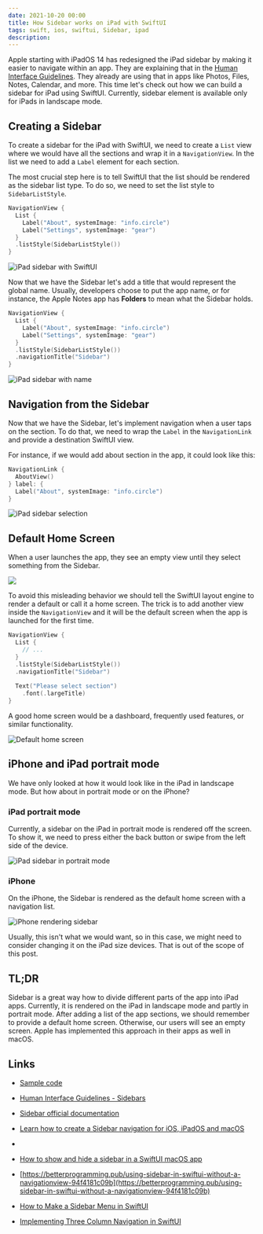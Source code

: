 ```yaml
---
date: 2021-10-20 00:00
title: How Sidebar works on iPad with SwiftUI
tags: swift, ios, swiftui, Sidebar, ipad
description: 
---
```


Apple starting with iPadOS 14 has redesigned the iPad sidebar by making it easier to navigate within an app. They are explaining that in the [Human Interface Guidelines](https://developer.apple.com/design/human-interface-guidelines/ios/bars/sidebars/). They already are using that in apps like Photos, Files, Notes, Calendar, and more. This time let's check out how we can build a sidebar for iPad using SwiftUI. Currently, sidebar element is available only for iPads in landscape mode.

## Creating a Sidebar

To create a sidebar for the iPad with SwiftUI, we need to create a `List` view where we would have all the sections and wrap it in a `NavigationView`. In the list we need to add a `Label` element for each section.

The most crucial step here is to tell SwiftUI that the list should be rendered as the sidebar list type. To do so, we need to set the list style to `SidebarListStyle`.

```swift
NavigationView {
  List {
    Label("About", systemImage: "info.circle")
    Label("Settings", systemImage: "gear")
  }
  .listStyle(SidebarListStyle())
}
```

![iPad sidebar with SwiftUI](/assets/swiftui-sidebar/ipad-sidebar.png)

Now that we have the Sidebar let's add a title that would represent the global name. Usually, developers choose to put the app name, or for instance, the Apple Notes app has **Folders**  to mean what the Sidebar holds.

```swift
NavigationView {
  List {
    Label("About", systemImage: "info.circle")
    Label("Settings", systemImage: "gear")
  }
  .listStyle(SidebarListStyle())
  .navigationTitle("Sidebar")
}
```

![iPad sidebar with name](/assets/swiftui-sidebar/ipad-sidebar-name.png)

## Navigation from the Sidebar

Now that we have the Sidebar, let's implement navigation when a user taps on the section. To do that, we need to wrap the `Label` in the `NavigationLink` and provide a destination SwiftUI view.

For instance, if we would add about section in the app, it could look like this:

```swift
NavigationLink {
  AboutView()
} label: {
  Label("About", systemImage: "info.circle")
}
```

![iPad sidebar selection](/assets/swiftui-sidebar/ipad-sidebar-navigation.png)

## Default Home Screen

When a user launches the app, they see an empty view until they select something from the Sidebar.

![](/assets/swiftui-sidebar/ipad-sidebar-empty-default-screen.png)

To avoid this misleading behavior we should tell the SwiftUI layout engine to render a default or call it a home screen. The trick is to add another view inside the `NavigationView` and it will be the default screen when the app is launched for the first time.

```swift
NavigationView {
  List {
    // ...
  }
  .listStyle(SidebarListStyle())
  .navigationTitle("Sidebar")
  
  Text("Please select section")
    .font(.largeTitle)
}
```

A good home screen would be a dashboard, frequently used features, or similar functionality.

![Default home screen](/assets/swiftui-sidebar/default-home-screen.png)

## iPhone and iPad portrait mode

We have only looked at how it would look like in the iPad in landscape mode. But how about in portrait mode or on the iPhone?

### iPad portrait mode

Currently, a sidebar on the iPad in portrait mode is rendered off the screen. To show it, we need to press either the back button or swipe from the left side of the device.

![iPad sidebar in portrait mode](/assets/swiftui-sidebar/ipad-sidebar-portrait.gif)

### iPhone

On the iPhone, the Sidebar is rendered as the default home screen with a navigation list.

![iPhone rendering sidebar](/assets/swiftui-sidebar/iphone-sidebar.gif)

Usually, this isn't what we would want, so in this case, we might need to consider changing it on the iPad size devices. That is out of the scope of this post.

## TL;DR

Sidebar is a great way how to divide different parts of the app into iPad apps. Currently, it is rendered on the iPad in landscape mode and partly in portrait mode. After adding a list of the app sections, we should remember to provide a default home screen. Otherwise, our users will see an empty screen. Apple has implemented this approach in their apps as well in macOS.

## Links

* [Sample code](https://github.com/fassko/SwiftUICustomButton)

* [Human Interface Guidelines - Sidebars](https://developer.apple.com/design/human-interface-guidelines/ios/bars/sidebars/)
* [Sidebar official documentation](https://developer.apple.com/documentation/swiftui/sidebarliststyle)
* [Learn how to create a Sidebar navigation for iOS, iPadOS and macOS](https://designcode.io/swiftui-handbook-sidebar)
* [](https://swiftwithmajid.com/2020/07/21/sidebar-navigation-in-swiftui/)
* [How to show and hide a sidebar in a SwiftUI macOS app](https://sarunw.com/posts/how-to-toggle-sidebar-in-macos/)
* [https://betterprogramming.pub/using-sidebar-in-swiftui-without-a-navigationview-94f4181c09b](https://betterprogramming.pub/using-sidebar-in-swiftui-without-a-navigationview-94f4181c09b)
* [How to Make a Sidebar Menu in SwiftUI](https://dev.to/tprezioso/how-to-make-a-sidebar-menu-in-swiftui-ejl)
* [Implementing Three Column Navigation in SwiftUI](https://serialcoder.dev/text-tutorials/swiftui/implementing-three-column-navigation-in-swiftui/)